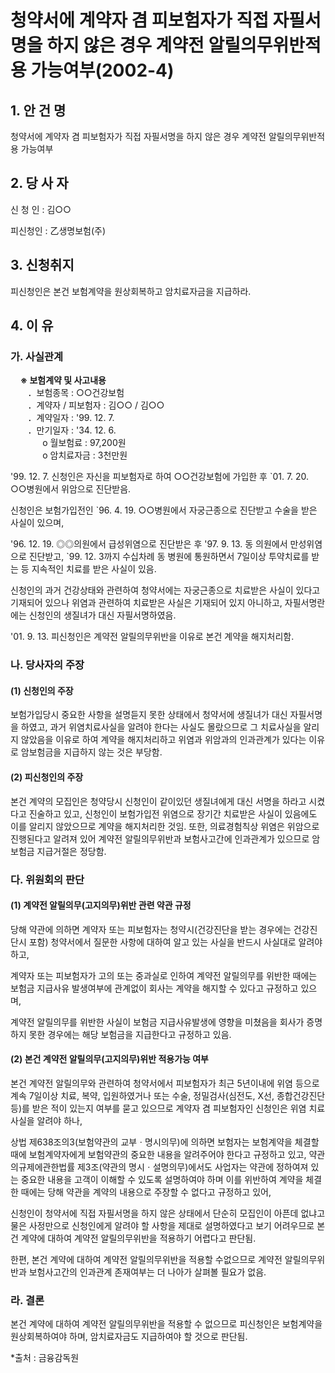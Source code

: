 # 청약서에 계약자 겸 피보험자가 직접 자필서명을 하지 않은 경우 계약전 알릴의무위반적용 가능여부(2002-4)


## 1. 안 건 명
청약서에 계약자 겸 피보험자가 직접 자필서명을 하지 않은 경우 계약전 알릴의무위반적용 가능여부

## 2. 당 사 자

신 청 인 : 김○○

피신청인 : 乙생명보험(주) 


## 3. 신청취지

피신청인은 본건 보험계약을 원상회복하고 암치료자금을 지급하라.


## 4. 이   유

### 가. 사실관계

&nbsp;&nbsp;&nbsp;&nbsp;**※ 보험계약 및 사고내용**<br>
&nbsp;&nbsp;&nbsp;&nbsp;&nbsp;&nbsp;
．보험종목            :  ○○건강보험<br>
&nbsp;&nbsp;&nbsp;&nbsp;&nbsp;&nbsp;
．계약자 / 피보험자   : 김○○ / 김○○<br>
&nbsp;&nbsp;&nbsp;&nbsp;&nbsp;&nbsp;
 ．계약일자            : '99. 12. 7.<br>
&nbsp;&nbsp;&nbsp;&nbsp;&nbsp;&nbsp;
 ．만기일자            : '34. 12. 6.<br>
&nbsp;&nbsp;&nbsp;&nbsp;&nbsp;&nbsp;&nbsp;&nbsp;&nbsp;&nbsp;&nbsp;&nbsp;
o 월보험료            : 97,200원<br>
&nbsp;&nbsp;&nbsp;&nbsp;&nbsp;&nbsp;&nbsp;&nbsp;&nbsp;&nbsp;&nbsp;&nbsp;
o 암치료자금          : 3천만원

'99. 12. 7. 신청인은 자신을 피보험자로 하여 ○○건강보험에 가입한 후 `01. 7. 20. ○○병원에서 위암으로 진단받음. 

신청인은 보험가입전인 `96. 4. 19. ○○병원에서 자궁근종으로 진단받고 수술을 받은 사실이 있으며,

'96. 12. 19. ◎◎의원에서 급성위염으로 진단받은 후 '97. 9. 13. 동 의원에서 만성위염으로 진단받고, `99. 12. 3까지 수십차례 동 병원에 통원하면서 7일이상 투약치료를 받는 등 지속적인 치료를 받은 사실이 있음.

신청인의 과거 건강상태와 관련하여 청약서에는 자궁근종으로 치료받은 사실이 있다고 기재되어 있으나 위염과 관련하여 치료받은 사실은 기재되어 있지 아니하고, 자필서명란에는 신청인의 생질녀가 대신 자필서명하였음.

'01. 9. 13. 피신청인은 계약전 알릴의무위반을 이유로 본건 계약을 해지처리함.

### 나. 당사자의 주장

#### (1) 신청인의 주장

보험가입당시 중요한 사항을 설명듣지 못한 상태에서 청약서에 생질녀가 대신 자필서명을 하였고, 과거 위염치료사실을 알려야 한다는 사실도 몰랐으므로 그 치료사실을 알리지 않았음을 이유로 하여 계약을 해지처리하고 위염과 위암과의 인과관계가 있다는 이유로 암보험금을 지급하지 않는 것은 부당함.

#### (2) 피신청인의 주장

본건 계약의 모집인은 청약당시 신청인이 같이있던 생질녀에게 대신 서명을 하라고 시켰다고 진술하고 있고, 신청인이 보험가입전 위염으로 장기간 치료받은 사실이 있음에도 이를 알리지 않았으므로 계약을 해지처리한 것임. 또한, 의료경험칙상 위염은 위암으로 진행된다고 알려져 있어 계약전 알릴의무위반과 보험사고간에 인과관계가 있으므로 암보험금 지급거절은 정당함.

### 다. 위원회의 판단

#### (1) 계약전 알릴의무(고지의무)위반 관련 약관 규정

당해 약관에 의하면 계약자 또는 피보험자는 청약시(건강진단을 받는 경우에는 건강진단시 포함) 청약서에서 질문한 사항에 대하여 알고 있는 사실을 반드시 사실대로 알려야 하고, 

계약자 또는 피보험자가 고의 또는 중과실로 인하여 계약전 알릴의무를 위반한 때에는 보험금 지급사유 발생여부에 관계없이 회사는 계약을 해지할 수 있다고 규정하고 있으며,

계약전 알릴의무를 위반한 사실이 보험금 지급사유발생에 영향을 미쳤음을 회사가 증명하지 못한 경우에는 해당 보험금을 지급한다고 규정하고 있음.

#### (2) 본건 계약전 알릴의무(고지의무)위반 적용가능 여부

본건 계약전 알릴의무와 관련하여 청약서에서 피보험자가 최근 5년이내에 위염 등으로 계속 7일이상 치료, 복약, 입원하였거나 또는 수술, 정밀검사(심전도, X선, 종합건강진단 등)를 받은 적이 있는지 여부를 묻고 있으므로 계약자 겸 피보험자인 신청인은 위염 치료사실을 알려야 하나, 

상법 제638조의3(보험약관의 교부ㆍ명시의무)에 의하면  보험자는 보험계약을 체결할 때에 보험계약자에게 보험약관의 중요한 내용을 알려주어야 한다고 규정하고 있고, 약관의규제에관한법률 제3조(약관의 명시ㆍ설명의무)에서도 사업자는 약관에 정하여져 있는 중요한 내용을 고객이 이해할 수 있도록 설명하여야 하며 이를 위반하여 계약을 체결한 때에는 당해 약관을 계약의 내용으로 주장할 수 없다고 규정하고 있어, 

신청인이 청약서에 직접 자필서명을 하지 않은 상태에서 단순히 모집인이 아픈데 없냐고 물은 사정만으로 신청인에게 알려야 할 사항을 제대로 설명하였다고 보기 어려우므로 본건 계약에 대하여 계약전 알릴의무위반을 적용하기 어렵다고 판단됨.


한편, 본건 계약에 대하여 계약전 알릴의무위반을 적용할 수없으므로 계약전 알릴의무위반과 보험사고간의 인과관계 존재여부는 더 나아가 살펴볼 필요가 없음.

### 라. 결론

본건 계약에 대하여 계약전 알릴의무위반을 적용할 수 없으므로 피신청인은 보험계약을 원상회복하여야 하며,   암치료자금도 지급하여야 할 것으로 판단됨.

*출처 : 금융감독원
